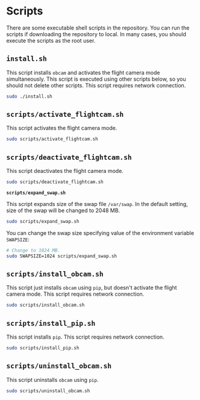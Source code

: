 # Scripts

There are some executable shell scripts in the repository. You can run the scripts if downloading the repository to local. In many cases, you should execute the scripts as the root user.

## `install.sh`

This script installs `obcam` and activates the flight camera mode simultaneously. This script is executed using other scripts below, so you should not delete other scripts. This script requires network connection.

```bash
sudo ./install.sh
```

## `scripts/activate_flightcam.sh`

This script activates the flight camera mode.

```bash
sudo scripts/activate_flightcam.sh
```

## `scripts/deactivate_flightcam.sh`

This script deactivates the flight camera mode.

```bash
sudo scripts/deactivate_flightcam.sh
```

**`scripts/expand_swap.sh`**

This script expands size of the swap file `/var/swap`. In the default setting, size of the swap will be changed to 2048 MB.

```bash
sudo scripts/expand_swap.sh
```

You can change the swap size specifying value of the environment variable `SWAPSIZE`:

```bash
# Change to 1024 MB.
sudo SWAPSIZE=1024 scripts/expand_swap.sh
```

## `scripts/install_obcam.sh`

This script just installs `obcam` using `pip`, but doesn't activate the flight camera mode. This script requires network connection.

```bash
sudo scripts/install_obcam.sh
```

## `scripts/install_pip.sh`

This script installs `pip`. This script requires network connection.

```bash
sudo scripts/install_pip.sh
```

## `scripts/uninstall_obcam.sh`

This script uninstalls `obcam` using `pip`.

```bash
sudo scripts/uninstall_obcam.sh
```
